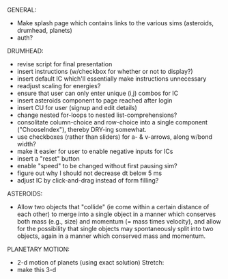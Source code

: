 GENERAL:
* Make splash page which contains links to the various sims (asteroids, drumhead, planets)
* auth?

DRUMHEAD:
* revise script for final presentation
* insert instructions (w/checkbox for whether or not to display?)
* insert default IC which'll essentially make instructions unnecessary
* readjust scaling for energies?
* ensure that user can only enter unique (i,j) combos for IC
* insert asteroids component to page reached after login
* insert CU for user (signup and edit details)
* change nested for-loops to nested list-comprehensions?
* consolitate column-choice and row-choice into a single component ("ChooseIndex"), thereby DRY-ing somewhat.
* use checkboxes (rather than sliders) for a- & v-arrows, along w/bond width?
* make it easier for user to enable negative inputs for ICs
* insert a "reset" button
* enable "speed" to be changed without first pausing sim?
* figure out why I should not decrease dt below 5 ms
* adjust IC by click-and-drag instead of form filling?

ASTEROIDS:
* Allow two objects that "collide" (ie come within a certain distance of each other) to merge into a single object in a manner which conserves both mass (e.g., size) and momentum (= mass times velocity), and allow for the possibility that single objects may spontaneously split into two objects, again in a manner which conserved mass and momentum.

PLANETARY MOTION:
* 2-d motion of planets (using exact solution)
Stretch:
* make this 3-d
